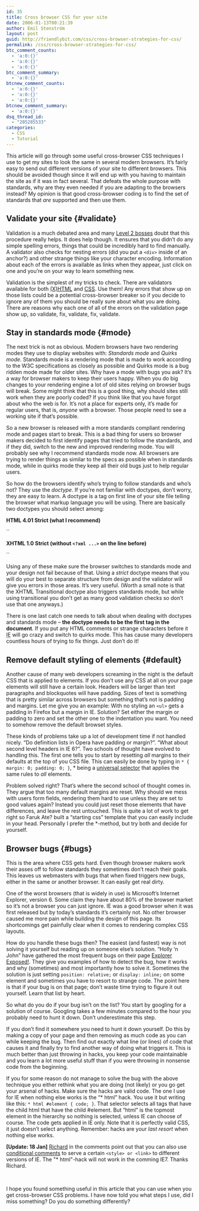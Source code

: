 ```yaml
---
id: 35
title: Cross browser CSS for your site
date: 2006-01-13T00:21:39
author: Emil Stenström
layout: post
guid: http://friendlybit.com/css/cross-browser-strategies-for-css/
permalink: /css/cross-browser-strategies-for-css/
btc_comment_counts:
  - 'a:0:{}'
  - 'a:0:{}'
  - 'a:0:{}'
btc_comment_summary:
  - 'a:0:{}'
btcnew_comment_counts:
  - 'a:0:{}'
  - 'a:0:{}'
  - 'a:0:{}'
btcnew_comment_summary:
  - 'a:0:{}'
dsq_thread_id:
  - "205285533"
categories:
  - CSS
  - Tutorial
---
```

This article will go through some useful cross-browser CSS techniques I use to get my sites to look the same in several modern browsers. It&#8217;s fairly easy to send out different versions of your site to different browsers. This should be avoided though since it will end up with you having to maintain the site as if it was in fact several. That defeats the whole purpose with standards, why are they even needed if you are adapting to the browsers instead? My opinion is that good cross-browser coding is to find the set of standards that _are_ supported and then use them.

## Validate your site {#validate}

Validation is a much debated area and many [Level 2 bosses](/css/levels-of-css-knowledge/) doubt that this procedure really helps. It does help though. It ensures that you didn&#8217;t do any simple spelling errors, things that could be incredibly hard to find manually. A validator also checks for nesting errors (did you put a `<div>` inside of an anchor?) and other strange things like your character encoding. Information about each of the errors is available as links when they appear, just click on one and you&#8217;re on your way to learn something new.

Validation is the simplest of my tricks to check. There are validators available for both [(X)HTML](http://validator.w3.org/) and [CSS](http://jigsaw.w3.org/css-validator/). Use them! Any errors that show up on those lists could be a potential cross-browser breaker so if you decide to ignore any of them you should be really sure about what you are doing. There are reasons why each one of all of the errors on the validation page show up, so validate, fix, validate, fix, validate.

## Stay in standards mode {#mode}

The next trick is not as obvious. Modern browsers have two rendering modes they use to display websites with: _Standards mode_ and _Quirks mode_. Standards mode is a rendering mode that is made to work according to the W3C specifications as closely as possible and Quirks mode is a bug ridden mode made for older sites. Why have a mode with bugs you ask? It&#8217;s a way for browser makers to keep their users happy. When you do big changes to your rendering engine a lot of old sites relying on browser bugs will break. Some might think that this is a good thing, why should sites still work when they are poorly coded? If you think like that you have forgot about who the web is for. It&#8217;s not a place for experts only, it&#8217;s made for regular users, that is, _anyone_ with a browser. Those people need to see a working site if that&#8217;s possible.

So a new browser is released with a more standards compliant rendering mode and pages start to break. This is a bad thing for users so browser makers decided to first identify pages that tried to follow the standards, and if they did, switch to the new and improved rendering mode. You will probably see why I recommend standards mode now. All browsers are trying to render things as similar to the specs as possible when in standards mode, while in quirks mode they keep all their old bugs just to help regular users.

So how do the browsers identify who&#8217;s trying to follow standards and who&#8217;s not? They use the _doctype_. If you&#8217;re not familiar with doctypes, don&#8217;t worry, they are easy to learn. A doctype is a tag on first line of your site file telling the browser what markup language you will be using. There are basically two doctypes you should select among:

**HTML 4.01 Strict (what I recommend)**

``

**XHTML 1.0 Strict (without `<?xml ...>` on the line before)**



``

Using any of these make sure the browser switches to standards mode and your design not fail because of that. Using a _strict_ doctype means that you will do your best to separate structure from design and the validator will give you errors in those areas. It&#8217;s very useful. (Worth a small note is that the XHTML Transitional doctype also triggers standards mode, but while using transitional you don&#8217;t get as many good validation checks so don&#8217;t use that one anyways.)

There is one last catch one needs to talk about when dealing with doctypes and standards mode &#8211; **the doctype needs to be the first tag in the document**. If you put any HTML comments or strange characters before it <acronym title="Internet Explorer">IE</acronym> will go crazy and switch to quirks mode. This has cause many developers countless hours of trying to fix things. Just don&#8217;t do it!

## Remove default styling of elements {#default}

Another cause of many web developers screaming in the night is the default CSS that is applied to elements. If you don&#8217;t use any CSS at all on your page elements will still have a certain look. Headers will be larger than text paragraphs and blockquotes will have padding. Sizes of text is something that is pretty similar across browsers but something that&#8217;s not is padding and margins. Let me give you an example: With no styling an `<ul>` gets a padding in Firefox but a margin in IE. Solution? Set either the margin or padding to zero and set the other one to the indentation you want. You need to somehow remove the default browset styles.

These kinds of problems take up a lot of development time if not handled nicely. &#8220;Do definition lists in Opera have padding or margin?&#8221;. &#8220;What about second level headers in IE 6?&#8221;. Two schools of thought have evolved to handling this. The first one tells you to start by resetting _all_ margins to their defaults at the top of you CSS file. This can easily be done by typing in `* { margin: 0; padding: 0; }`, * being a [universal selector](http://css.maxdesign.com.au/selectutorial/selectors_universal.htm) that applies the same rules to _all_ elements.

Problem solved right? That&#8217;s where the second school of thought comes in. They argue that too many default margins are reset. Why should we mess with users form fields, rendering them hard to use unless they are set to good values again? Instead you could just reset those elements that have differences, and leave the rest untouched. This is quite a lot of work to get right so Faruk Ate? built a &#8220;starting css&#8221; template that you can easily include in your head. Personally I prefer the *-method, but try both and decide for yourself.

## Browser bugs {#bugs}

This is the area where CSS gets hard. Even though browser makers work their asses off to follow standards they sometimes don&#8217;t reach their goals. This leaves us webmasters with bugs that when fixed triggers new bugs, either in the same or another browser. It can easily get real dirty.

One of the worst browsers (that is widely in use) is Microsoft&#8217;s Internet Explorer, version 6. Some claim they have about 80% of the browser market so it&#8217;s not a browser you can just ignore. IE was a good browser when it was first released but by today&#8217;s standards it&#8217;s certainly not. No other browser caused me more pain while building the design of this page. Its shortcomings get painfully clear when it comes to rendering complex CSS layouts.

How do you handle these bugs then? The easiest (and fastest) way is not solving it yourself but reading up on someone else&#8217;s solution. &#8220;Holly &#8216;n John&#8221; have gathered the most frequent bugs on their page [Explorer Exposed!](http://positioniseverything.net/explorer.html). They give you examples of how to detect the bug, how it works and why (sometimes) and most importantly how to solve it. Sometimes the solution is just setting `position: relative;` or `display: inline;` on some element and sometimes you have to resort to strange code. The point here is that if your bug is on that page; don&#8217;t waste time trying to figure it out yourself. Learn that list by heart.

So what do you do if your bug isn&#8217;t on the list? You start by googling for a solution of course. Googling takes a few minutes compared to the hour you probably need to hunt it down. Don&#8217;t underestimate this step.

If you don&#8217;t find it somewhere you need to hunt it down yourself. Do this by making a copy of your page and then removing as much code as you can while keeping the bug. Then find out exactly what line (or lines) of code that causes it and finally try to find another way of doing what triggers it. This is much better than just throwing in hacks, you keep your code maintainable and you learn a lot more useful stuff than if you were throwing in nonsense code from the beginning.

If you for some reason do not manage to solve the bug with the above technique you either rethink what you are doing (not likely) or you go get your arsenal of hacks. Make sure the hacks are valid code. The one I use for IE when nothing else works is the &#8220;* html&#8221; hack. You use it but writing like this: `* html #element { code; }`. That selector selects all tags that have the child html that have the child #element. But &#8220;html&#8221; is the topmost element in the hierarchy so nothing is selected, unless IE can choose of course. The code gets applied in IE only. Note that it is perfectly valid CSS, it just doesn&#8217;t select anything. Remember: hacks are your _last resort_ when nothing else works.

**[Update: 18 Jan]** [Richard](#comment-51) in the comments point out that you can also use [conditional comments](http://www.quirksmode.org/css/condcom.html) to serve a certain `<style> or <link>` to different versions of IE. The "* html"-hack will not work in the comming IE7. Thanks Richard.

&nbsp;

I hope you found something useful in this article that you can use when you get cross-browser CSS problems. I have now told you what steps I use, did I miss something? Do you do something differently?
